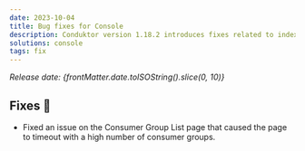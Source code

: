 ```yaml
---
date: 2023-10-04
title: Bug fixes for Console
description: Conduktor version 1.18.2 introduces fixes related to indexing.
solutions: console
tags: fix
---
```


*Release date: {frontMatter.date.toISOString().slice(0, 10)}*

## Fixes 🔨

- Fixed an issue on the Consumer Group List page that caused the page to timeout with a high number of consumer groups.